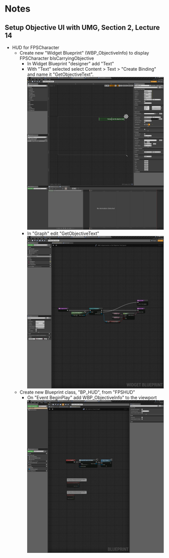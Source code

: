 # Notes

## Setup Objective UI with UMG, Section 2, Lecture 14

- HUD for FPSCharacter
  - Create new "Widget Blueprint" (WBP_ObjectiveInfo) to display FPSCharacter bIsCarryingObjective
    - In Widget Blueprint "designer" add "Text"
    - With "Text" selected select Content > Text > "Create Binding" and name it "GetObjectiveText".  ![](2018-05-20-192822_1920x2141_scrot.png)
    - In "Graph" edit "GetObjectiveText" ![](2018-05-20-192922_1920x2141_scrot.png)
  - Create new Blueprint class, "BP_HUD", from "FPSHUD"
    - On "Event BeginPlay" add WBP_ObjectiveInfo" to the viewport ![](2018-05-20-193522_1920x2141_scrot.png)


